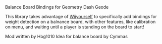 Balance Board Bindings for Geometry Dash Geode

This library takes advantage of [Wiiyourself](https://github.com/greenjava/WiiYourself) to specifically add bindings for weight detection on a balnance board, with other features, like calibration on menu, and waiting until a player is standing on the board to start!

Mod written by Hbg1010
Idea for balance board by Cymmas